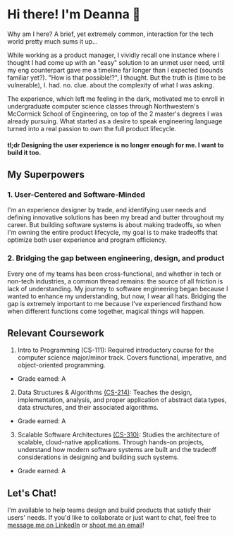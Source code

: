 # Hi there! I'm Deanna :wave:

Why am I here? A brief, yet extremely common, interaction for the tech world pretty much sums it up...

While working as a product manager, I vividly recall one instance where I thought I had come up with an "easy" solution to an unmet user need, until my eng counterpart gave me a timeline far longer than I expected (sounds familiar yet?). "How is that possible!?", I thought. But the truth is (time to be vulnerable), I. had. no. clue. about the complexity of what I was asking.     

The experience, which left me feeling in the dark, motivated me to enroll in undergraduate computer science classes through Northwestern's McCormick School of Engineering, on top of the 2 master's degrees I was already pursuing. What started as a desire to speak engineering language turned into a real passion to own the full product lifecycle. 

#### tl;dr Designing the user experience is no longer enough for me. I want to build it too.

## My Superpowers

### 1. User-Centered and Software-Minded
I'm an experience designer by trade, and identifying user needs and defining innovative solutions has been my bread and butter throughout my career. But building software systems is about making tradeoffs, so when I'm owning the entire product lifecycle, my goal is to make tradeoffs that optimize both user experience and program efficiency.   

### 2. Bridging the gap between engineering, design, and product
Every one of my teams has been cross-functional, and whether in tech or non-tech industries, a common thread remains: the source of all friction is lack of understanding. My journey to software engineering began because I wanted to enhance my understanding, but now, I wear all hats. Bridging the gap is extremely important to me because I've experienced firsthand how when different functions come together, magical things will happen.

## Relevant Coursework
1. Intro to Programming (CS-111): Required introductory course for the computer science major/minor track. Covers functional, imperative, and object-oriented programming.
  - Grade earned: A
2. Data Structures & Algorithms [(CS-214)](https://drive.google.com/file/d/1riDzUiFLU5B3p4NK5gMSQ7cvKDDtP_cX/view?usp=sharing): Teaches the design, implementation, analysis, and proper application of abstract data types, data structures, and their associated algorithms.
  - Grade earned: A
3. Scalable Software Architectures [(CS-310)](https://www.dropbox.com/s/ltwtt7p91qutv5t/cs310-Syllabus.pdf?dl=0): Studies the architecture of scalable, cloud-native applications. Through hands-on projects, understand how modern software systems are built and the tradeoff considerations in designing and building such systems.
  - Grade earned: A

## Let's Chat! 
I'm available to help teams design and build products that satisfy their users' needs. If you'd like to collaborate or just want to chat, feel free to [message me on LinkedIn](https://www.linkedin.com/in/deannamostowfi/) or [shoot me an email](mailto:deannamostowfi@gmail.com)!   



